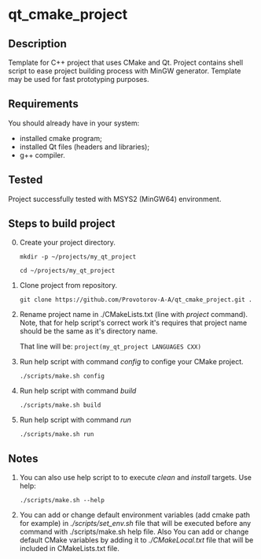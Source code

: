 # qt_cmake_project

## Description
Template for C++ project that uses CMake and Qt.
Project contains shell script to ease project building process with MinGW generator.
Template may be used for fast prototyping purposes.

## Requirements 
You should already have in your system:
 - installed cmake program;
 - installed Qt files (headers and libraries);
 - g++ compiler.

## Tested
Project successfully tested with MSYS2 (MinGW64) environment.

## Steps to build project
0. Create your project directory. 

   `mkdir -p ~/projects/my_qt_project`
   
   `cd ~/projects/my_qt_project`
1. Clone project from repository.

   `git clone https://github.com/Provotorov-A-A/qt_cmake_project.git .`
2. Rename project name in ./CMakeLists.txt (line with *project* command). Note, that for help script's correct work it's requires that project name should be the same as it's directory name.

   That line will be:
   `project(my_qt_project LANGUAGES CXX)`
3. Run help script with command *config* to confige your CMake project.

   `./scripts/make.sh config`
4. Run help script with command *build*

   `./scripts/make.sh build`
5. Run help script with command *run*

   `./scripts/make.sh run`
   
## Notes
1. You can also use help script to to execute *clean* and *install* targets. Use help:

   `./scripts/make.sh --help`
2. You can add or change default environment variables (add cmake path for example) in *./scripts/set_env.sh* file that will be executed before any command with ./scripts/make.sh help file. Also You can add or change default CMake variables by adding it to *./CMakeLocal.txt* file that will be included in CMakeLists.txt file.
